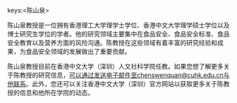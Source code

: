 keys:<陈山泉>


陈山泉教授是一位拥有香港理工大学理学士学位、香港中文大学理学硕士学位以及博士研究生学位的学者。他的研究领域主要集中在食品安全、食品安全标准、食品安全教育以及营养方面的风险沟通。陈教授在这些领域有着丰富的研究经验和成果，为食品安全领域的发展做出了重要贡献。

陈山泉教授目前在香港中文大学（深圳）人文社科学院任教。如果您想了解更多关于陈教授的研究信息，可以通过发送电子邮件至chenswenquan@cuhk.edu.cn与他联系。此外，您还可以关注香港中文大学（深圳）官方网站以获取更多关于陈教授的信息和他所在学院的动态。